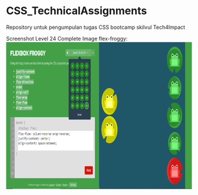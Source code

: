 # CSS_TechnicalAssignments
Repository untuk pengumpulan tugas CSS bootcamp skilvul Tech4Impact


Screenshot Level 24 Complete
Image flex-froggy: 
<img src="Flexbox.PNG" height="400" alt="Screenshot"/>
